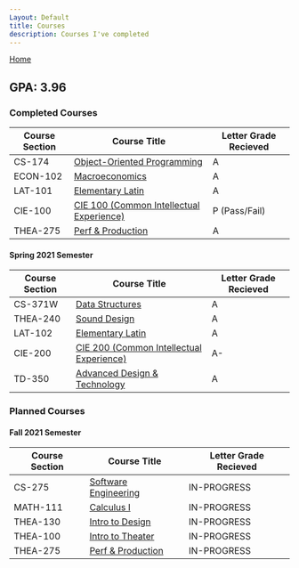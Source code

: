 ```yaml
---
Layout: Default
title: Courses
description: Courses I've completed
---
```

[Home](https://bentdoug.github.io/index.html)

## GPA: **3.96**

### Completed Courses

| Course Section | Course Title | Letter Grade Recieved |
|---|---|---|
| CS-174 | [Object-Oriented Programming](courseDescriptions\freshmanYear.html#first-semester) | A |
| ECON-102 | [Macroeconomics](courseDescriptions\freshmanYear.html#first-semester) | A |
| LAT-101 | [Elementary Latin](courseDescriptions\freshmanYear.html#first-semester) | A |
| CIE-100 | [CIE 100 (Common Intellectual Experience)](courseDescriptions\freshmanYear.html#first-semester) | P (Pass/Fail) |
| THEA-275 | [Perf & Production](courseDescriptions\freshmanYear.html#first-semester) | A |

#### Spring 2021 Semester

| Course Section | Course Title | Letter Grade Recieved |
|---|---|---|
| CS-371W | [Data Structures](courseDescriptions\freshmanYear.html#second-semester) | A |
| THEA-240 | [Sound Design](courseDescriptions\freshmanYear.html#second-semester) | A |
| LAT-102 | [Elementary Latin](courseDescriptions\freshmanYear.html#second-semester) | A |
| CIE-200 | [CIE 200 (Common Intellectual Experience)](courseDescriptions\freshmanYear.html#second-semester) | A-|
| TD-350 | [Advanced Design & Technology](courseDescriptions\freshmanYear.html#second-semester) | A |

### Planned Courses
#### Fall 2021 Semester
| Course Section | Course Title | Letter Grade Recieved |
|---|---|---|
| CS-275 | [Software Engineering](courseDescriptions\sophomoreYear.html#first-semester) | IN-PROGRESS |
| MATH-111 | [Calculus I](courseDescriptions\sophomoreYear.html#first-semester) | IN-PROGRESS |
| THEA-130 | [Intro to Design](courseDescriptions\sophomoreYear.html#first-semester) | IN-PROGRESS |
| THEA-100 | [Intro to Theater](courseDescriptions\sophomoreYear.html#first-semester) | IN-PROGRESS |
| THEA-275 | [Perf & Production](courseDescriptions\sophomoreYear.html#first-semester) | IN-PROGRESS |
